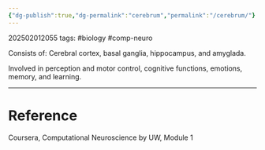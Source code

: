 ```yaml
---
{"dg-publish":true,"dg-permalink":"cerebrum","permalink":"/cerebrum/"}
---
```


202502012055
tags: #biology #comp-neuro

Consists of: Cerebral cortex, basal ganglia, hippocampus, and amyglada.

Involved in perception and motor control, cognitive functions, emotions, memory, and learning.

---
# Reference

Coursera, Computational Neuroscience by UW, Module 1